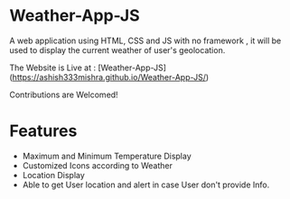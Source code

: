 # Weather-App-JS
A web application using HTML, CSS and JS with no framework , it will be used to display the current weather of user's geolocation. 

The Website is Live at : [Weather-App-JS] (https://ashish333mishra.github.io/Weather-App-JS/)

Contributions are Welcomed!

# Features
* Maximum and Minimum Temperature Display
* Customized Icons according to Weather
* Location Display
* Able to get User location and alert in case User don't provide Info.
